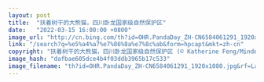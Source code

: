 ```yaml
---
layout: post
title:  "扶着树干的大熊猫，四川卧龙国家级自然保护区"
date:   "2022-03-15 16:00:00 +0800"
image_url: "http://cn.bing.com/th?id=OHR.PandaDay_ZH-CN6584061291_1920x1080.jpg&rf=LaDigue_1920x1080.jpg&pid=hp"
link: "/search?q=%e5%a4%a7%e7%86%8a%e7%8c%ab&form=hpcapt&mkt=zh-cn"
copyright: "扶着树干的大熊猫，四川卧龙国家级自然保护区 (© Katherine Feng/Minden Pictures)"
image_hash: "dafbae605dce4b4f03ddb3965b17c533"
image_filename: "th?id=OHR.PandaDay_ZH-CN6584061291_1920x1080.jpg&rf=LaDigue_1920x1080.jpg&pid=hp"
---
```

